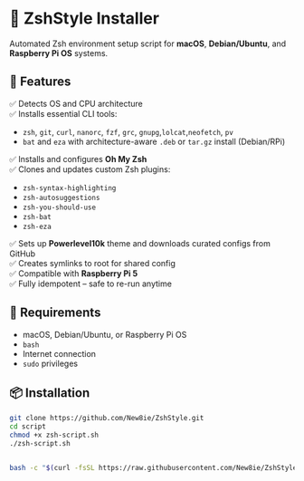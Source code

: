 # 🧰 ZshStyle Installer

Automated Zsh environment setup script for **macOS**, **Debian/Ubuntu**, and **Raspberry Pi OS** systems.

## 🚀 Features

✅ Detects OS and CPU architecture  
✅ Installs essential CLI tools:
- `zsh`, `git`, `curl`, `nanorc`, `fzf`, `grc`, `gnupg`,`lolcat`,`neofetch`, `pv`
- `bat` and `eza` with architecture-aware `.deb` or `tar.gz` install (Debian/RPi)
  
✅ Installs and configures **Oh My Zsh**  
✅ Clones and updates custom Zsh plugins:
- `zsh-syntax-highlighting`
- `zsh-autosuggestions`
- `zsh-you-should-use`
- `zsh-bat`
- `zsh-eza`

✅ Sets up **Powerlevel10k** theme and downloads curated configs from GitHub  
✅ Creates symlinks to root for shared config  
✅ Compatible with **Raspberry Pi 5**  
✅ Fully idempotent – safe to re-run anytime

## 🧰 Requirements

- macOS, Debian/Ubuntu, or Raspberry Pi OS
- `bash`
- Internet connection
- `sudo` privileges

## 📦 Installation

```bash
git clone https://github.com/New8ie/ZshStyle.git
cd script
chmod +x zsh-script.sh
./zsh-script.sh


bash -c "$(curl -fsSL https://raw.githubusercontent.com/New8ie/ZshStyle/refs/heads/main/script/zabbix-install.sh)"